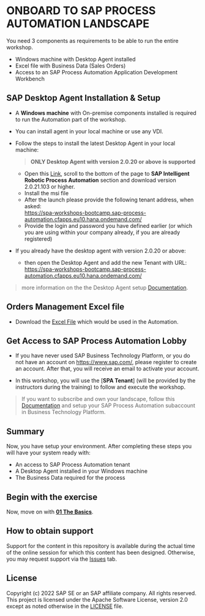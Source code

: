 # ONBOARD TO SAP PROCESS AUTOMATION LANDSCAPE

You need 3 components as requirements to be able to run the entire workshop.
   - Windows machine with Desktop Agent installed 
   - Excel file with Business Data (Sales Orders)
   - Access to an SAP Process Automation Application Development Workbench
  

## SAP Desktop Agent Installation & Setup

- A **Windows machine** with On-premise components installed is required to run the Automation part of the workshop. 
- You can install agent in your local machine or use any VDI. 
- Follow the steps to install the latest Desktop Agent in your local machine:
  > **ONLY Desktop Agent with version 2.0.20 or above is supported**
   - Open this [Link](https://tools.hana.ondemand.com/#cloud), scroll to the bottom of the page to **SAP Intelligent Robotic Process Automation** section and download version 2.0.21.103 or higher. 
   - Install the msi file 
   - After the launch please provide the following tenant address, when asked:  
      https://spa-workshops-bootcamp.sap-process-automation.cfapps.eu10.hana.ondemand.com/
   - Provide the login and password you have defined earlier (or which you are using within your company already, if you are already registered) 
 
 - If you already have the desktop agent with version 2.0.20 or above:
   -  then open the Desktop Agent and add the new Tenant with URL: https://spa-workshops-bootcamp.sap-process-automation.cfapps.eu10.hana.ondemand.com/

 
 > more information on the the Desktop Agent setup [Documentation](https://help.sap.com/viewer/a331c4ef0a9d48a89c779fd449c022e7/Cloud/en-US/860145601cc64167ac5a17089ebd7cce.html).

## Orders Management Excel file

- Download the [Excel File](../2%20Automation/SalesOrdersDetails.xlsx) which would be used in the Automation.


## Get Access to SAP Process Automation Lobby
- If you have never used SAP Business Technology Platform, or you do not have an account on https://www.sap.com/, please register to create an account. After that, you will receive an email to activate your account.

- In this workshop, you will use the [**SPA Tenant**] (will be provided by the instructors during the training) to follow and execute the workshop.

> If you want to subscribe and own your landscape, follow this [Documentation](https://help.sap.com/viewer/a331c4ef0a9d48a89c779fd449c022e7/Cloud/en-US/089a5d6f47b344e8b370460098980b9b.html) and setup your SAP Process Automation subaccount in Business Technology Platform.


## Summary

Now, you have setup your environment. After completing these steps you will have your system ready with:

- An access to SAP Process Automation tenant
- A Desktop Agent installed in your Windows machine
- The Business Data required for the process


## Begin with the exercise

Now, move on with **[01 The Basics](https://github.com/SAP-samples/process-automation-enablement/tree/main/Workshops/Workshop%20A%20-%20short/1%20The%20Basics)**.

## How to obtain support <a name="support"></a>

Support for the content in this repository is available during the actual time of the online session for which this content has been designed. Otherwise, you may request support via the [Issues](https://github.com/SAP-samples/process-automation-enablement/issues) tab.

## License <a name="license"></a>

Copyright (c) 2022 SAP SE or an SAP affiliate company. All rights reserved. This project is licensed under the Apache Software License, version 2.0 except as noted otherwise in the [LICENSE](../LICENSES/Apache-2.0.txt) file.

